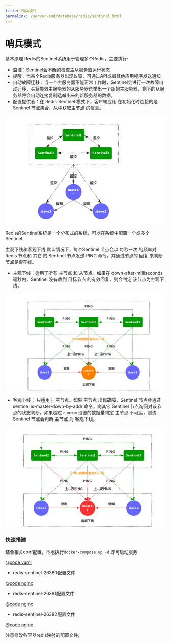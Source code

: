 ```yaml
---
title: 哨兵模式
permalink: /server-end/database/redis/sentinel.html
---
```


# 哨兵模式

基本原理
Redis的Sentinel系统用于管理多个Redis，主要执行:

- 监控：Sentinel会不断的检查主从服务器运行状态
- 提醒：当某个Redis服务器出现故障，可通过API或者其他应用程序发送通知
- 自动故障迁移：当一个主服务器不能正常工作时，Sentinel会进行一次故障自动迁移，会将失效主服务器的从服务器选举出一个新的主服务器，剩下的从服务器将会自动连接复制选举出来的新服务器的数据。
- 配置提供者：在 Redis Sentinel 模式下，客户端应用 在初始化时连接的是 Sentinel 节点集合，从中获取主节点 的信息。

![基本原理](images/sentinel.png)

Redis的Sentinel系统是一个分布式的系统，可以在系统中配置一个或多个Sentinel

主观下线和客观下线
默认情况下，每个Sentinel 节点会以 每秒一次 的频率对 Redis 节点和 其它 的 Sentinel 节点发送 PING 命令，并通过节点的 回复
来判断节点是否在线。

- 主观下线：适用于所有 主节点 和 从节点。如果在 down-after-milliseconds 毫秒内，Sentinel 没有收到 目标节点 的有效回复，则会判定
  该节点为主观下线。

![主观下线](images/subjective-down.png)

- 客观下线： 只适用于 主节点。如果 主节点 出现故障，Sentinel 节点会通过 sentinel is-master-down-by-addr 命令，向其它
  Sentinel 节点询问对该节点的状态判断。如果超过 `quorum` 设置的数据量判定 主节点 不可达，则该 Sentinel 节点会判断 主节点 为
  客观下线。

![客观下线](images/objective-down.png)

### 快速搭建

结合相关conf配置，本地执行`docker-compose up -d` 即可启动服务

@[code yaml](@code/redis/sentinel/docker-compose.yaml)

- redis-sentinel-26380配置文件

@[code nginx](@code/redis/sentinel/conf/redis-sentinel-26380.conf)

- redis-sentinel-26381配置文件

@[code nginx](@code/redis/sentinel/conf/redis-sentinel-26381.conf)

- redis-sentinel-26382配置文件

@[code nginx](@code/redis/sentinel/conf/redis-sentinel-26382.conf)

注意修改各容器redis映射的配置文件;
